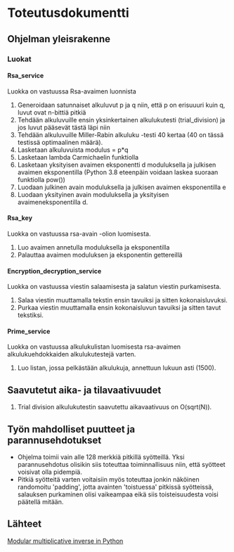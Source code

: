 # Toteutusdokumentti

## Ohjelman yleisrakenne

### Luokat

#### Rsa_service

Luokka on vastuussa Rsa-avaimen luonnista

1. Generoidaan satunnaiset alkuluvut p ja q niin, että p on erisuuuri kuin q, luvut ovat n-bittiä pitkiä
2. Tehdään alkuluvuille ensin yksinkertainen alkulukutesti (trial_division) ja jos luvut pääsevät tästä läpi niin
3. Tehdään alkuluvuille Miller-Rabin alkuluku -testi 40 kertaa (40 on tässä testissä optimaalinen määrä). 
4. Lasketaan alkuluvuista modulus = p*q
5. Lasketaan lambda Carmichaelin funktiolla
6. Lasketaan yksityisen avaimen eksponentti d moduluksella ja julkisen avaimen eksponentilla (Python 3.8 eteenpäin voidaan laskea suoraan funktiolla pow())
7. Luodaan julkinen avain moduluksella ja julkisen avaimen eksponentilla e
8. Luodaan yksityinen avain moduluksella ja yksityisen avaimeneksponentilla d.

#### Rsa_key

Luokka on vastuussa rsa-avain -olion luomisesta.

1. Luo avaimen annetulla moduluksella ja eksponentilla
2. Palauttaa avaimen moduluksen ja eksponentin gettereillä

#### Encryption_decryption_service

Luokka on vastuussa viestin salaamisesta ja salatun viestin purkamisesta.

1. Salaa viestin muuttamalla tekstin ensin tavuiksi ja sitten kokonaisluvuksi.
2. Purkaa viestin muuttamalla ensin kokonaisluvun tavuiksi ja sitten tavut tekstiksi.


#### Prime_service

Luokka on vastuussa alkulukulistan luomisesta rsa-avaimen alkulukuehdokkaiden alkulukutestejä varten.

1. Luo listan, jossa pelkästään alkulukuja, annettuun lukuun asti (1500).

## Saavutetut aika- ja tilavaativuudet

1. Trial division alkulukutestin saavutettu aikavaativuus on O(sqrt(N)).


## Työn mahdolliset puutteet ja parannusehdotukset

- Ohjelma toimii vain alle 128 merkkiä pitkillä syötteillä. Yksi parannusehdotus olisikin siis toteuttaa toiminnallisuus niin, että syötteet voisivat olla pidempiä.
- Pitkiä syötteitä varten voitaisiin myös toteuttaa jonkin näköinen randomoitu 'padding', jotta avainten 'toistuessa' pitkissä syötteissä, salauksen purkaminen olisi vaikeampaa eikä siis toisteisuudesta voisi päätellä mitään.

## Lähteet

[Modular multiplicative inverse in Python](https://stackoverflow.com/questions/4798654/modular-multiplicative-inverse-function-in-python)

